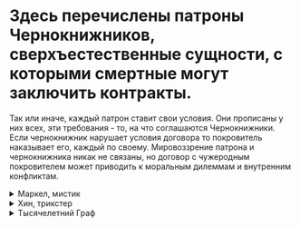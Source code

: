 # Здесь перечислены патроны Чернокнижников, сверхъестественные сущности, с которыми смертные могут заключить контракты.  
Так или иначе, каждый патрон ставит свои условия. Они прописаны у них всех, эти требования - то, на что соглашаются Чернокнижники.
Если чернокнижник нарушает условия договора то покровитель наказывает его, каждый по своему. Мировоззрение патрона и чернокнижника никак не
связаны, но договор с чужеродным покровителем может приводить к моральным дилеммам и внутренним конфликтам.

<details>
  <summary>Маркел, мистик</summary>
  
`Законно-злой`
Этот архидьявол обычно представляет себя в виде опрятно одетого скелета. Неизвестно откуда, но у него есть силы и возможность усилять магию.
Чаще всего ему присягают жаждущие могущества волшебники, в обмен обязуясь направлять своему господину энергию духа. По сути, он увеличивает
магический потенциал своих последователей, но они чувствуют вечный энергетический голод, до самой смерти.
</details>

<details>
  <summary>Хин, трикстер</summary>

`Хаотично-нейтральный`
Хин - настолько большая загадка, что никто не знает даже божество он или архидьявол. Его истинно можно назвать трикстером от божественных
существ, ибо его мотивацию и происхождение не знает наверняка ни один живущий. Самому пытаться получить патронаж Хина - гиблая затея, 
он сам выбирает своих патронов по одному ему известной логике. Условия же, которые он ставит своим патронам всегда разные и 
чаще всего кажутся бессмысленными.
</details>

<details>
  <summary>Тысячелетний Граф</summary>

`Хаотично-злой`
Это потустороннее существо не зря многими считается врагом всего человечества, ведь Тысячелетний Граф и правда делает все что в его силах чтобы
уничтожить разумную жизнь любой ценой. Некоторые считают что он - обозленный древний Демон из Серого Народа, хотя истину вряд ли кто-либо узнает.
Однако даже этому исчадию необходимы последователи среди ненавидимых смертных, как шпионы либо же диверсанты вечного невидимого фронта.
Известно, что Граф дает огромную духовную мощь, но даже так на такое согласны очень немногие.
<details>
